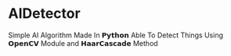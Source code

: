 # AIDetector
Simple AI Algorithm Made In 𝗣𝘆𝘁𝗵𝗼𝗻 Able To Detect Things Using 𝗢𝗽𝗲𝗻𝗖𝗩 Module and 𝗛𝗮𝗮𝗿𝗖𝗮𝘀𝗰𝗮𝗱𝗲 Method
